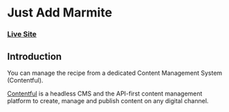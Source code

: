 # Just Add Marmite

### [Live Site](https://contentful-recipes.vercel.app/)

## Introduction
You can manage the recipe from a dedicated Content Management System (Contentful).

[Contentful](https://www.contentful.com/) is a headless CMS and the API-first content management platform to create, manage and publish content on any digital channel.